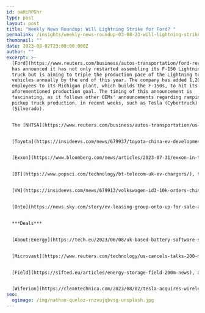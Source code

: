 ```yaml
---
id: oaHiRPGhr
type: post
layout: post
title: "Weekly News Roundup: Will Lightning Strike for Ford? "
permalink: /insights/weekly-news-roundup-03-08-23-will-lightning-strike-for-ford/
thumbnail: ""
date: 2023-08-02T23:00:00.000Z
author: ""
excerpt: >-
  [Ford](https://www.reuters.com/business/autos-transportation/ford-revs-up-electric-truck-output-testing-mainstream-ev-demand-2023-08-01/)
  has announced it has not only restarted assembling its F-150 Lightning pickup
  truck but is aiming to triple the production pace of the Lightning to 150,000
  vehicles annually by the end of this year. The company has added 1,200
  employees to its Michigan plant, which builds the F-150s, to hit its
  aforementioned production goal. The timing of this announcement is
  fascinating, as it follows other OEMs' announcements regarding ramping up
  pickup truck production, in recent weeks, such as Tesla (Cybertruck) and GM
  (Silverado).


  The [NHTSA](https://www.reuters.com/business/autos-transportation/us-regulator-opens-probe-into-tesla-cars-over-loss-steering-control-2023-08-01/), a US auto safety regulatory body, has started an investigation into 280,000 new Tesla 3 and Y vehicles, due to reports of loss of steering control and power steering. This investigation stems from 12 complaints, with 5 alleging an inability to steer the vehicle, while an additional 7 people said a loss of power resulted in steering difficulties. This is just one more investigation Tesla has to address, as it has several open investigations with the NHTSA. However, Tesla has a silver bullet (vs its competitors) as it can address (the majority of its) defects via software updates, whereas all other OEMs have to recall their EVs to address defects. 


  [Toyota](https://insideevs.com/news/679937/toyota-china-ev-development/) has announced it will be boosting its EV development efforts in China, in the hope of trying to catch up with domestic EV OEMs. Domestic OEMs have much of the EV market share. The company is perceived as being a laggard regarding adopting and offering EVs. Historically, Toyota has maintained its stance of backing a portfolio which consists of EVs, PHEVs and hydrogen-powered vehicles. However, it appears it will be increasing its EV catalogue by partaking in 3 JVs (with FAW Group, GAC and BYD) to boost EV technology development in China. The 3 JVs will work together on a project basis at Toyota’s largest R&D facility in China. 


  [Exxon](https://www.bloomberg.com/news/articles/2023-07-31/exxon-in-talks-with-tesla-ford-volkswagen-on-supplying-lithium?sref=uFYGeRuc) is in talks with OEMs, such as Tesla, Ford and VW, about potentially supplying lithium to them. Exxon clearly wants to take advantage of the EV boom by evaluating where they can slot into the supply chain. The company feels it has natural synergies between extracting lithium and its expertise in oil and gas production. It is important to note, these talks are in very early stages however there is clear interest and the demand for lithium will only intensify as more EVs are produced. According to Benchmark Mineral Intelligence, around 60 new lithium mines and plants are needed to match the demand for EVs. Exxon has set itself a goal of extracting 100,000 tonnes of lithium per year and recently began drilling wells on a 10-acre site in [Arkansas](https://www.reuters.com/business/autos-transportation/exxon-mobil-talks-with-tesla-ford-supply-lithium-bloomberg-law-2023-07-31/). Interestingly, the company is still deciding whether it wants to produce it on its own or partner with others.


  [BT](https://www.popsci.com/technology/bt-telecom-uk-ev-chargers/), through its innovation arm Etc., is looking to repurpose its broadband and phone line cabinets into EV chargers. These cabinets are being decommissioned as BT transitions to a fibre network, thus rendering c90,000 cabinets obsolete. BT believes that around 60,000 of these cabinets could be retrofitted into EV chargers. The company plans to conduct preliminary technical and commercial tests starting in Northern Ireland, to determine the feasibility of this concept. Although we champion this idea, we agree with the industry consensus, that factors such as funding, cabinet locations and accessibility need to be carefully analysed in order to truly see the viability of this conversion on a large scale.


  [VW](https://insideevs.com/news/679913/volkswagen-id3-10k-orders-china/) is making some progress in China, as its JV with SAIC, resulted in over 10,000 orders placed for its ID.3 hatchback in July. The ID.3s starting price was slashed in June to c$17,500, which is a historically low price. The decision to slash prices was driven by the need to compete with BYD, which is the market leader in BEVs in China. To put this into context, pre-price cut, only 2,556 ID.3s were sold in May, in comparison BYD sold 29,081 Dolphins, in the same time period. Although this is progress for VW, it still has a lot of work to do, to challenge BYD’s market share.


  [Onto](https://news.sky.com/story/ev-leasing-group-onto-up-for-sale-after-l-g-pulls-backing-12931879), a UK-based EV fleet subscription service, has appointed Deloitte to help facilitate its sale. Unfortunately, this is not a surprising announcement, as last month L&G announced it was no longer going to inject any more capital into Onto. Bear in mind, L&G led a $60m funding round last year, however Onto has been a victim of residual values plummeting this year, as the company borrowed capital by securing against its fleet.


  ***Deals***


  [About:Energy](https://tech.eu/2023/06/08/uk-based-battery-software-start-up-aboutenergy-raises-ps15-million-to-establish-its-own-lab/?utm_source=fot.beehiiv.com&utm_medium=newsletter&utm_campaign=trucks-fot-xpeng-railvision-7-oem-ev-army), a UK-based battery software startup has raised £1.5m in a Seed round, with investors such as HighSage Ventures, Vireo Ventures and Electric Revolution Ventures participating. The start-up will use this capital to establish a laboratory, expand its team and increase brand awareness via marketing.


  [Microvast](https://www.reuters.com/technology/us-cancels-talks-200-mln-microvast-battery-company-source-2023-05-22/), a US-based lithium battery company, has been told it will no longer be receiving a $200m grant from the USA Energy Department, due to its close ties with the Chinese government. This grant (stemming from the BIL) would have been used to build an EV plant in Tennessee. Microvast has not released a rebuttal yet.


  [Field](https://sifted.eu/articles/energy-storage-field-200m-news), a UK-based battery storage developer start-up, has raised £200m in equity from DIF Capital Partners (infrastructure fund). The capital will be deployed to expand its battery projects in the UK and to crack Europe. Interestingly, the start-up buys its lithium-iron phosphate cells, rather than making them in-house.


  [Wiferion](https://cleantechnica.com/2023/08/02/tesla-acquires-wireless-charging-firm-wiferion/), a German-based wireless charging company, has been acquired by Tesla International BV (Tesla’s Netherlands-based engineering subsidiary). Last year, Wiferion entered into a licensing deal with WiTricity, a company that used a Tesla Model 3 to promote its wireless charging technology. This license deal allowed Wiferion to enter the North American market. It is unclear in what manner and when Tesla plans to deploy Wiferion’s wireless charging technology.
seo:
  ogimage: /img/nathan-queloz-rnzvujqbvsg-unsplash.jpg
---
```

